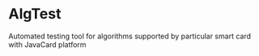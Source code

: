 AlgTest
=======

Automated testing tool for algorithms supported by particular smart card with JavaCard platform